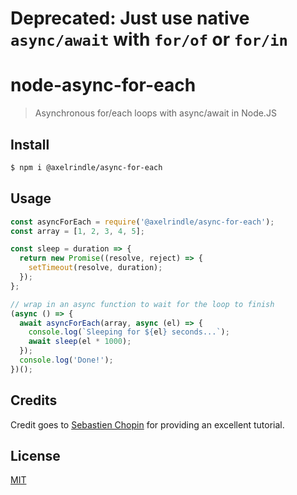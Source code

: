 # Deprecated: Just use native `async/await` with `for/of` or `for/in`

# node-async-for-each
> Asynchronous for/each loops with async/await in Node.JS

## Install
```bash
$ npm i @axelrindle/async-for-each
```

## Usage
```js
const asyncForEach = require('@axelrindle/async-for-each');
const array = [1, 2, 3, 4, 5];

const sleep = duration => {
  return new Promise((resolve, reject) => {
    setTimeout(resolve, duration);
  });
};

// wrap in an async function to wait for the loop to finish
(async () => {
  await asyncForEach(array, async (el) => {
    console.log(`Sleeping for ${el} seconds...`);
    await sleep(el * 1000);
  });
  console.log('Done!');
})();
```

## Credits
Credit goes to [Sebastien Chopin](https://codeburst.io/javascript-async-await-with-foreach-b6ba62bbf404) for providing an excellent tutorial.

## License
[MIT](LICENSE)
